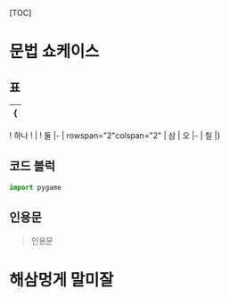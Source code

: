 [TOC]

# 문법 쇼케이스

## 표

{|
|-
! 하나
! 
| ! 둘
|-
| rowspan="2"colspan="2" | 삼
| 오
|-
| 칠
|}

## 코드 블럭
```python
import pygame
```
## 인용문
> 인용문

# 해삼멍게 말미잘